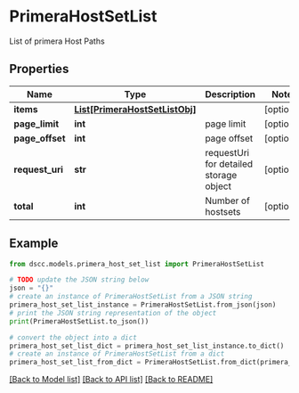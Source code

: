# PrimeraHostSetList

List of primera Host Paths

## Properties

Name | Type | Description | Notes
------------ | ------------- | ------------- | -------------
**items** | [**List[PrimeraHostSetListObj]**](PrimeraHostSetListObj.md) |  | [optional] 
**page_limit** | **int** | page limit | [optional] 
**page_offset** | **int** | page offset | [optional] 
**request_uri** | **str** | requestUri for detailed storage object | [optional] 
**total** | **int** | Number of hostsets | [optional] 

## Example

```python
from dscc.models.primera_host_set_list import PrimeraHostSetList

# TODO update the JSON string below
json = "{}"
# create an instance of PrimeraHostSetList from a JSON string
primera_host_set_list_instance = PrimeraHostSetList.from_json(json)
# print the JSON string representation of the object
print(PrimeraHostSetList.to_json())

# convert the object into a dict
primera_host_set_list_dict = primera_host_set_list_instance.to_dict()
# create an instance of PrimeraHostSetList from a dict
primera_host_set_list_from_dict = PrimeraHostSetList.from_dict(primera_host_set_list_dict)
```
[[Back to Model list]](../README.md#documentation-for-models) [[Back to API list]](../README.md#documentation-for-api-endpoints) [[Back to README]](../README.md)


